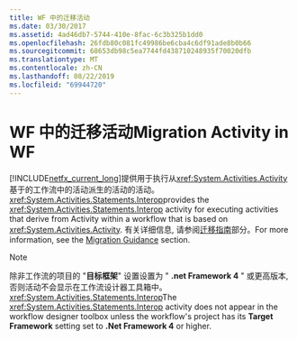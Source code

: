 ```yaml
---
title: WF 中的迁移活动
ms.date: 03/30/2017
ms.assetid: 4ad46db7-5744-410e-8fac-6c3b325b1dd0
ms.openlocfilehash: 26fdb80c081fc49986be6cba4c6df91ade8b0b66
ms.sourcegitcommit: 68653db98c5ea7744fd438710248935f70020dfb
ms.translationtype: MT
ms.contentlocale: zh-CN
ms.lasthandoff: 08/22/2019
ms.locfileid: "69944720"
---
```

# <a name="migration-activity-in-wf"></a><span data-ttu-id="6fef9-102">WF 中的迁移活动</span><span class="sxs-lookup"><span data-stu-id="6fef9-102">Migration Activity in WF</span></span>
[!INCLUDE[netfx_current_long](../../../includes/netfx-current-long-md.md)]<span data-ttu-id="6fef9-103">提供用于执行从<xref:System.Activities.Activity>基于的工作流中的活动派生的活动的活动。<xref:System.Activities.Statements.Interop></span><span class="sxs-lookup"><span data-stu-id="6fef9-103">provides the <xref:System.Activities.Statements.Interop> activity for executing activities that derive from Activity within a workflow that is based on <xref:System.Activities.Activity>.</span></span> <span data-ttu-id="6fef9-104">有关详细信息, 请参阅[迁移指南](migration-guidance.md)部分。</span><span class="sxs-lookup"><span data-stu-id="6fef9-104">For more information, see the [Migration Guidance](migration-guidance.md) section.</span></span>  
  
> [!NOTE]
> <span data-ttu-id="6fef9-105">除非工作流的项目的 "**目标框架**" 设置设置为 " **.net Framework 4** " 或更高版本, 否则活动不会显示在工作流设计器工具箱中。<xref:System.Activities.Statements.Interop></span><span class="sxs-lookup"><span data-stu-id="6fef9-105">The <xref:System.Activities.Statements.Interop> activity does not appear in the workflow designer toolbox unless the workflow's project has its **Target Framework** setting set to **.Net Framework 4** or higher.</span></span>
